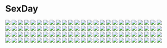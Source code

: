# SexDay
![](https://konachan.com/jpeg/0901f9a65c45da888a6c43bceffcdda9/Konachan.com%20-%2081419%20440%20akiyama_mio%20guitar%20instrument%20k-on%21%20panties%20school_uniform%20striped_panties%20underwear.jpg)
![](https://konachan.com/image/ee03ae1d03469fd9672d13a0db71d03f/Konachan.com%20-%20135487%20blue_hair%20braids%20fire%20fujiwara_no_mokou%20gray_hair%20hat%20izayoi_sakuya%20maid%20moon%20myaaco%20red_eyes%20remilia_scarlet%20touhou%20vampire%20wings.jpg)
![](https://konachan.com/image/f87587d5c460f57b1bf7b047faaa9857/Konachan.com%20-%20258292%20barefoot%20bell%20breasts%20brown_hair%20christmas%20fate_%28series%29%20long_hair%20marchtl7%20panties%20red_eyes%20ribbons%20socks%20tohsaka_rin%20topless%20twintails%20underwear.jpg)
![](https://konachan.com/image/f7b1b1c8ae0c4f88bb0214e3d0e6e533/Konachan.com%20-%2035040%20breasts%20food%20fruit%20naruko_hanaharu%20nipples%20panties%20panty_pull%20strawberry%20striped_panties%20tagme%20underwear%20zoom_layer.jpg)
![](https://konachan.com/jpeg/71fc9af5084f6fd0ed08f7735e296696/Konachan.com%20-%20306571%20blush%20bow%20braids%20dress%20hasu_%28hk_works%29%20headdress%20hololive%20long_hair%20minato_aqua%20purple_eyes%20purple_hair%20twintails%20white%20wristwear.jpg)
![](https://konachan.com/jpeg/341f7e95d5a89aafd5a22fc3d4442be7/Konachan.com%20-%20151642%20blush%20brown_hair%20cameltoe%20dress%20game_cg%20loli%20panties%20red_eyes%20short_hair%20skirt%20skirt_lift%20tanuki_soft%20twintails%20underwear%20undressing%20upskirt.jpg)
![](https://konachan.com/image/5c18d9518b53bc36200ad368b7dd2270/Konachan.com%20-%2050144%20all_male%20green%20male%20mugen%20polychromatic%20samurai_champloo.jpg)
![](https://konachan.com/image/7145882c5a00173a37379f7786a43056/Konachan.com%20-%20104575%20green_eyes%20green_hair%20gumi%20vocaloid.jpg)
![](https://konachan.com/image/4ecc9f331c40a78792c2c0bce58ccba4/Konachan.com%20-%20211419%20ass%20barefoot%20blue_hair%20bra%20breasts%20brown_hair%20cum%20navel%20nipples%20no_bra%20open_shirt%20original%20panty_pull%20pussy%20spread_legs%20underwear%20undressing.jpg)
![](https://konachan.com/image/528b80b8b8c9f786d0cc487ad49530b0/Konachan.com%20-%2024072%20batou%20ghost_in_the_shell%20kusanagi_motoko%20tachikoma.jpg)
![](https://konachan.com/image/9c060982153c9ecc29c94ba6f74d9a53/Konachan.com%20-%20233395%20aqua_eyes%20ayase_eri%20blue_eyes%20blue_hair%20blush%20brown_eyes%20drink%20food%20group%20long_hair%20phone%20ponytail%20red_hair%20short_hair%20sonoda_umi%20twintails.jpg)
![](https://konachan.com/jpeg/9b7edf728d1ac1a17fccc522a63ad19b/Konachan.com%20-%20149946%20applique%20asami_asami%20azurite%20blue_eyes%20blue_hair%20crying%20dress%20game_cg%20long_hair%20re%3Abirth_colony_-lost_azurite-.jpg)
![](https://konachan.com/image/10bfdf82ab78eb20bd968ace8ed9b608/Konachan.com%20-%2025752%20blonde_hair%20blue_eyes%20gun%20maid%20simple%20tagme%20weapon%20zoom_layer.jpg)
![](https://konachan.com/jpeg/cb349db339f312c2e1441e386c1a5a65/Konachan.com%20-%20250821%20kiss%20male%20pokemon%20satoshi_%28pokemon%29%20serena_%28pokemon%29%20takecha.jpg)
![](https://konachan.com/image/d7daec6fa9909d21c33c9702c3a249b8/Konachan.com%20-%2050344%20animal_ears%20hinata_%28pure_pure%29%20loli%20panties%20pure_pure%20sakurazawa_izumi%20scan%20shirt_lift%20underwear.jpg)
![](https://konachan.com/image/9610b73eb055b66ef7fecee21472f45c/Konachan.com%20-%20132525%20hat%20kazu_%28muchuukai%29%20nagae_iku%20purple_hair%20red_eyes%20short_hair%20touhou.jpg)
![](https://konachan.com/jpeg/7a7a95aec95b3e3a92fa44d89666877c/Konachan.com%20-%20270073%202girls%20black_hair%20blonde_hair%20book%20dararito%20dress%20long_hair%20mirror%20orange_eyes%20pointed_ears%20red_eyes%20reflection%20short_hair%20signed%20wristwear.jpg)
![](https://konachan.com/jpeg/aff43c15502abd2147ae1a9f2127d53c/Konachan.com%20-%20298067%20azur_lane%20blue_eyes%20blue_hair%20blush%20boat%20breasts%20cleavage%20dress%20flowers%20food%20headband%20long_hair%20mamemena%20pantyhose%20red_eyes%20short_hair%20waifu2x%20water.jpg)
![](https://konachan.com/jpeg/ec13bbb1b4ece3b401ffa23221615647/Konachan.com%20-%2085787%20aoblue%20chibi%20shikieiki_yamaxanadu%20touhou.jpg)
![](https://konachan.com/image/48e2f521a3d6d16b4f62f0ec58fc69c3/Konachan.com%20-%20191907%20black_rock_shooter%20chiba_tsuru%20hoodie%20jpeg_artifacts%20koutari_yuu.jpg)
![](https://konachan.com/jpeg/44a2fc24e7ae7cdbdcd915b1c24599ee/Konachan.com%20-%20256152%20blonde_hair%20blue_eyes%20blush%20game_cg%20long_hair%20necklace%20ribbons%20skirt%20tenmaso%20thighhighs%20tsukioka_izumi%20twintails%20whirlpool%20zettai_ryouiki.jpg)
![](https://konachan.com/image/c741b1984a2bb60d96196a7883be2f67/Konachan.com%20-%20195642%20animal%20hatsune_miku%20rabbit%20twintails%20vocaloid%20yakka%20yuki_miku%20yukine_%28vocaloid%29.jpg)
![](https://konachan.com/image/26738610f1b4fd4d69e93337da4faf76/Konachan.com%20-%2022978%20bleach%20ririn.jpg)
![](https://konachan.com/image/8727fbd03d2d153fd9ff085e5b4b54f4/Konachan.com%20-%20159710%20clouds%20iy_tujiki%20original%20scenic%20sky.jpg)
![](https://konachan.com/image/d00e8744c61bdaaf5e4803de084125f2/Konachan.com%20-%2068952%20asato_rina%20blue_eyes%20blush%20canvas_3%20kannagi_rei%20pink_hair%20scarf%20school_uniform.jpg)
![](https://konachan.com/image/17383265fcde80d9881a31fd6f19bcbc/Konachan.com%20-%2063683%20favorite%20game_cg%20hoshizora_no_memoria%20tagme.jpg)
![](https://konachan.com/jpeg/d705e41395d4ab9d57e0daa2c2f9b5bf/Konachan.com%20-%20274045%20black_hair%20close%20clouds%20original%20ribbons%20school_uniform%20sheepd%20short_hair%20sky%20watermark.jpg)
![](https://konachan.com/jpeg/6ccef05c19a81bd8c48e319d08fe1266/Konachan.com%20-%20228957%20aircraft%20aqua_eyes%20desert%20konpaku_youmu%20scarf%20short_hair%20skirt%20sky%20staff%20star_wars%20tagme_%28artist%29%20touhou%20weapon%20white_hair%20wink.jpg)
![](https://konachan.com/jpeg/8cd06ed9f6db63552fced5d54af44a57/Konachan.com%20-%20275242%20all_male%20animal_ears%20bed%20black_hair%20blush%20collar%20hoodie%20ittla%20long_hair%20male%20original%20panties%20ponytail%20red_eyes%20socks%20tail%20trap%20underwear.jpg)
![](https://konachan.com/image/f6c1a304f0f869a9007968d877494bda/Konachan.com%20-%2017286%20planetarian%20reverie.jpg)
![](https://konachan.com/jpeg/93f463cdd2ddcd138ca8cc2fd18712ba/Konachan.com%20-%20183079%20black_hair%20blue_eyes%20blue_hair%20bodysuit%20breasts%20city%20cleavage%20fang%20hullabaloo%20katana%20mechagirl%20original%20pink_hair%20sword%20weapon.jpg)
![](https://konachan.com/image/068a46a54f6e5e63853e9fdf12674f65/Konachan.com%20-%20274266%20blue_eyes%20brown_eyes%20brown_hair%20drink%20green_eyes%20group%20idolmaster%20long_hair%20orange_hair%20ponytail%20purple_hair%20short_hair%20skirt%20twintails%20yellow_eyes.jpg)
![](https://konachan.com/image/17ba3f39bdc2b9dc53c45762479ac04c/Konachan.com%20-%20150057%20nyarko%20nyarlathotep%20persona%20persona_2.jpg)
![](https://konachan.com/image/2a6ee238bbf8576d507cfd360c8ab646/Konachan.com%20-%20283235%20animal_ears%20couch%20drink%20fang%20food%20foxgirl%20gray_hair%20long_hair%20original%20pantyhose%20red_eyes%20signed%20suzuno_%28bookshelf%29%20tail.jpg)
![](https://konachan.com/image/4a39c322b6b603db1d7f1f6084d6df64/Konachan.com%20-%2056278%20alice_in_wonderland%20alice_%28wonderland%29%20blonde_hair%20cameltoe%20long_hair%20panties%20ryohka%20thighhighs%20underwear.jpg)
![](https://konachan.com/image/4a352da546b6eaa40884b2bdebe7c979/Konachan.com%20-%20288760%20black_hair%20breast_hold%20breasts%20idolmaster%20momoi_azuki%20navel%20nipples%20no_bra%20open_shirt%20panties%20panty_pull%20red_eyes%20short_hair%20underwear%20undressing.jpg)
![](https://konachan.com/image/680a091bf9e66a6db06c392d20ad3c18/Konachan.com%20-%2076451%20k-on%21%20nakano_azusa%20school_uniform%20vector.jpg)
![](https://konachan.com/jpeg/d658d4dfb990a9c2d9d1bf7e7ad0e55e/Konachan.com%20-%20307745%202girls%20barefoot%20breasts%20brown_hair%20game_cg%20green_hair%20happoubi_jin%20headband%20long_hair%20navel%20nipples%20nude%20omega_star%20onsen%20twintails%20water.jpg)
![](https://konachan.com/image/b18791e3c17bf32c2f2519f01be31292/Konachan.com%20-%20205652%201000-chan%20animal%20bell%20blue_hair%20blush%20book%20cake%20candy%20car%20crown%20doll%20fish%20flowers%20food%20kanora%20navel%20oizumi%20puppet%20skirt%20stockings%20tree%20turtle%20water.jpg)
![](https://konachan.com/jpeg/e4858c004857aaf3c79c42a3986c6682/Konachan.com%20-%20296108%20bed%20breasts%20moomoo-san%20nipples%20nopan%20original%20pussy_juice%20school_uniform.jpg)
![](https://konachan.com/image/788aa3b1c96da7f346a136374343da05/Konachan.com%20-%2021427%20blood_%28anime%29%20haji%20otonashi_saya.jpg)
![](https://konachan.com/jpeg/58c4b717c72fd6e116f197d429d63500/Konachan.com%20-%20220773%20remilia_scarlet%20tagme_%28artist%29%20touhou.jpg)
![](https://konachan.com/jpeg/d59ad67a381b72009af7573efb537def/Konachan.com%20-%2092411%20black_hair%20fortissimo__akkord%3Absusvier%20game_cg%20long_hair%20ooba_kagerou%20suzushiro_nagisa%20towel%20twintails.jpg)
![](https://konachan.com/jpeg/c5d5feea98fe5ebafe3ee24593111362/Konachan.com%20-%2047037%20breasts%20cleavage%20ikkitousen%20ikkitousen_dragon_destiny%20panties%20ryofu_housen%20underwear.jpg)
![](https://konachan.com/image/c8a8b420296d384fb46991bc944faec8/Konachan.com%20-%20127689%20animal_ears%20barefoot%20beach%20clouds%20dress%20mystia_lorelei%20pink_hair%20shiba_itsuki%20short_hair%20sky%20touhou%20water%20wings.jpg)
![](https://konachan.com/image/896348ee2d5c3b2d48f6032e262a0215/Konachan.com%20-%2014430%20ai_yori_aoshi%20sakuraba_aoi%20sport%20tennis.jpg)
![](https://konachan.com/image/4d4951ed5021ff944cd65274919bccfb/Konachan.com%20-%20306507%20animal%20barefoot%20black_hair%20building%20cat%20catzz%20city%20drink%20long_hair%20original%20rain%20water.jpg)
![](https://konachan.com/image/3b9e5ed75c74fc548bb244bb2276adbd/Konachan.com%20-%2015069%20flcl.jpg)
![](https://konachan.com/jpeg/a164015449d760e187633b5b0b206914/Konachan.com%20-%20141594%20animal%20animal_ears%20clouds%20dress%20hoshika_ranoe%20mouse%20mousegirl%20nazrin%20sky%20touhou.jpg)
![](https://konachan.com/jpeg/bec0f079a9cbc28448cd400de691f755/Konachan.com%20-%20188298%20atelier_shallie%3Aalchemists_of_the_dusk_sea%20game_cg%20shallotte_elminus%20wilbell_voll_erslied.jpg)
![](https://konachan.com/jpeg/91276c2641ac02e0a4fc608819e62f6d/Konachan.com%20-%2044536%20akane_iro_ni_somaru_saka%20christmas%20izumi_tsubasu%20katagiri_yuuhi%20nagase_minato%20ryohka.jpg)
![](https://konachan.com/jpeg/99cf1fbdb8ccabc10f0316e9e0345c22/Konachan.com%20-%20289465%20anus%20blonde_hair%20censored%20cum%20dark_skin%20green_eyes%20group%20penis%20ponytail%20pubic_hair%20pussy%20rak_%28kuraga%29%20sex%20short_hair%20uncensored.jpg)
![](https://konachan.com/jpeg/970bb276b871efe0375f7a1e0d931a7a/Konachan.com%20-%20261575%202girls%20ass%20blonde_hair%20blue_eyes%20blush%20breasts%20brown_eyes%20brown_hair%20long_hair%20n.g.%20navel%20nipples%20nude%20original%20pussy%20short_hair%20uncensored%20wet%20white.jpg)
![](https://konachan.com/jpeg/807212a714bb270eddeebbf5121d6108/Konachan.com%20-%20269293%20close%20komeshiro_kasu%20long_hair%20original%20pointed_ears%20red_eyes%20white_hair.jpg)
![](https://konachan.com/jpeg/e6e159d9c57185737d4365b98b10f064/Konachan.com%20-%2098131%20blue_eyes%20kannagi_rei%20lolotte_rosenkreuz%20long_hair%20pantyhose%20staff%20twinkle_crusaders%20white_hair.jpg)
![](https://konachan.com/jpeg/40815940f3e0a46d15442ee030b7ae7b/Konachan.com%20-%20242609%20aqua_eyes%20bikini%20black_hair%20blush%20book%20breasts%20clouds%20glasses%20hat%20linxingzi%20long_hair%20nerv110%20original%20skirt%20sky%20swimsuit.jpg)
![](https://konachan.com/image/acfce1169346304d5222eeacb5344bae/Konachan.com%20-%20247052%202girls%20anthropomorphism%20blush%20glasses%20gray_hair%20headband%20hiten_goane_ryu%20long_hair%20orange_eyes%20school_uniform%20short_hair%20watermark%20wink.jpg)
![](https://konachan.com/image/c3142bf54538add8eb82894a9902bd49/Konachan.com%20-%20158488%20boots%20mikasa_ackerman%20pietani397_%28yamabuki%29%20shingeki_no_kyojin%20sword%20weapon.jpg)
![](https://konachan.com/jpeg/b1330558a870110a5166098100f6bf45/Konachan.com%20-%20283590%20animal%20blue_hair%20brown_hair%20fish%20grass%20long_hair%20original%20school_uniform%20short_hair%20tail%20torii%20yuu-rin.jpg)
![](https://konachan.com/image/88b546ffa61f2f42bc0cfe46ed7b6b91/Konachan.com%20-%20102466%20ass%20braids%20breasts%20cherry_blossoms%20cum%20flowers%20gahaku%20no_bra%20nopan%20panties%20pantyhose%20petals%20school_uniform%20tears%20torn_clothes%20underwear.jpg)
![](https://konachan.com/jpeg/11c1ca88110a8600053c5eb65f6ecdfd/Konachan.com%20-%20216349%20barefoot%20bed%20black_hair%20book%20dress%20flowers%20gun%20katana%20kei_%28k_tmr%29%20leaves%20long_hair%20original%20rose%20sword%20weapon%20yellow_eyes.jpg)
![](https://konachan.com/image/51f26349cb29f661c9ad7e57326aaedc/Konachan.com%20-%20213456%20aliasing%20black_hair%20blue_eyes%20computer%20couch%20headphones%20ipod%20kurokami_%28kurokaminohito%29%20long_hair%20original%20school_uniform%20skirt.jpg)
![](https://konachan.com/jpeg/6a779ba436f946cd2ad8e2d050706739/Konachan.com%20-%20250299%20breasts%20brown_eyes%20brown_hair%20flowers%20haruhisky%20headband%20nipples%20nude%20pubic_hair%20short_hair%20spread_legs%20suzumiya_haruhi%20white.jpg)
![](https://konachan.com/image/aa9be40a7710ea58a1dfed335183ffd4/Konachan.com%20-%2055846%20chikotam%20eden%20elica%20minori.jpg)
![](https://konachan.com/image/34cc00fdbd274d015b0ec561a74ff614/Konachan.com%20-%20129988%20black_hair%20ganesagi%20japanese_clothes%20katana%20kimono%20long_hair%20ponytail%20red_eyes%20sword%20weapon.jpg)
![](https://konachan.com/jpeg/eceba24094485d81250f6d03038bdc23/Konachan.com%20-%20180932%202girls%20animal_ears%20blue_eyes%20blue_hair%20bow%20choker%20dress%20elbow_gloves%20glasses%20gloves%20kazenokaze%20long_hair%20original%20pink_hair%20tail%20thighhighs%20twintails.jpg)
![](https://konachan.com/image/397f4f0462bc085f4825209331a19a8d/Konachan.com%20-%20129682%20alice_margatroid%20aoba_senkiri%20blonde_hair%20blue_eyes%20panties%20skirt%20sky%20touhou%20underwear%20upskirt.jpg)
![](https://konachan.com/image/ea032b00e0d4e67871a10d033a1b9a8e/Konachan.com%20-%20269475%20brown_hair%20building%20city%20orange_eyes%20original%20short_hair%20shumeia%20techgirl.jpg)
![](https://konachan.com/image/67ab1069e68bd22cb1c36836e3b52410/Konachan.com%20-%2083868%20godees%20gundam_seed%20gundam_seed_destiny%20mobile_suit_gundam%20monochrome%20stellar_loussier.jpg)
![](https://konachan.com/jpeg/6bce0b6408a901484ae9c2b66d84056d/Konachan.com%20-%2030638%202girls%20%E2%88%9Aafter_and_another%20long_hair%20motoyone%20nakamura_mizuna%20purple_eyes%20sakura_no_uta%20school_uniform.jpg)
![](https://konachan.com/jpeg/dd71e65b5fb3d5b4754be1811da52435/Konachan.com%20-%2097635%20blue_hair%20idolmaster%20kisaragi_chihaya%20long_hair%20nerotarou%40seven%20red_eyes.jpg)
![](https://konachan.com/image/37c0c246c67b318fd3a6fa221459ab7e/Konachan.com%20-%20220956%20black_hair%20flowers%20long_hair%20original%20polychromatic%20red_eyes%20sword%20techgirl%20tokiti%20weapon.jpg)
![](https://konachan.com/image/afea3149f3870597715ce57da5e00e72/Konachan.com%20-%20208446%20aoin_%28omegaboost%29%20breasts%20cleavage%20dark_skin%20flat_chest%20gun%20horns%20jinx_%28league_of_legends%29%20kennen%20league_of_legends%20male%20nidalee%20twisted_fate%20weapon.jpg)
![](https://konachan.com/image/d7df036a992a6ba49a4752dae2a7fe44/Konachan.com%20-%2093975%20all_male%20bandage%20male%20purple_hair%20taito%20vocaloid.jpg)
![](https://konachan.com/image/38beb88eb83967e5eac368361a9086d6/Konachan.com%20-%2058471%20clannad%20fujibayashi_kyou.jpg)
![](https://konachan.com/jpeg/4c919683215d806c0c3b605aa24bac84/Konachan.com%20-%20275478%20armor%20black_hair%20bodysuit%20breast_grab%20breasts%20erect_nipples%20kamori_sayaka%20long_hair%20original%20purple_eyes%20rindou_aya%20skintight%20tentacles%20zoom_layer.jpg)
![](https://konachan.com/jpeg/f367e0398a658710af790c90488b1fe7/Konachan.com%20-%20241123%20anastasia_%28idolmaster%29%20annin_doufu%20idolmaster%20idolmaster_cinderella_girls%20idolmaster_cinderella_girls_starlight_stage.jpg)
![](https://konachan.com/jpeg/24aa059fa521238676e6860fee3ebf20/Konachan.com%20-%20163673%20animal_ears%20blush%20breasts%20brown_hair%20cleavage%20collar%20headdress%20maid%20tail%20thighhighs%20tsukimi_%28v60255%29.jpg)
![](https://konachan.com/image/66e84ae41a14aa2dad4add9381e7f690/Konachan.com%20-%2040282%20special_a.jpg)
![](https://konachan.com/image/50ea4add1234c2a4d6f6c4c33525c6b7/Konachan.com%20-%2031993%20ass%20bed%20blush%20brown_hair%20censored%20cum%20favorite%20game_cg%20happy_margaret%21%20kokonoka%20long_hair%20penis%20sakura_mao%20sex.jpg)
![](https://konachan.com/jpeg/ec2363723ed85ca7af760da4a55461ba/Konachan.com%20-%20112079%20animal_ears%20eyepatch%20red_eyes%20siesta00%20umineko_no_naku_koro_ni.jpg)
![](https://konachan.com/image/e8a0dffd740048d1354bf51fdd0c5a2a/Konachan.com%20-%20255377%20animal_ears%20bikini_top%20blush%20breasts%20catgirl%20green_eyes%20ibukitouka%20long_hair%20original%20red_hair%20ribbons%20stockings%20tail.jpg)
![](https://konachan.com/jpeg/7ad40245c683c46d565e8cb3502b4eb3/Konachan.com%20-%20244524%20akabeisoft3%20akizora_momiji%20black_hair%20breasts%20censored%20cum%20game_cg%20kisaragi_reina%20long_hair%20nipples%20penis%20pussy%20red_eyes%20sex%20spread_legs%20thighhighs.jpg)
![](https://konachan.com/jpeg/53daf2afe3a8e426e1e8ac0edb4d5514/Konachan.com%20-%20256532%20brown_eyes%20brown_hair%20car%20dark%20hoodie%20jettoburikku%20original%20shade%20short_hair.jpg)
![](https://konachan.com/jpeg/cb951a93a5a399fa0e66e5bb560b3432/Konachan.com%20-%20277659%20anthropomorphism%20azur_lane%20blush%20breasts%20cleavage%20dress%20grenville_%28azur_lane%29%20long_hair%20nekoshoko%20ponytail%20purple_hair%20red_eyes%20thighhighs%20wink.jpg)
![](https://konachan.com/jpeg/dd7e7f6c542ba19915ac2b98ba114e14/Konachan.com%20-%2031081%20gyakuten_saiban%20nia_teppelin%20parody%20phoenix_wright%20tengen_toppa_gurren_lagann%20transparent.jpg)
![](https://konachan.com/image/1d615389a88eb8376859e86d788b8395/Konachan.com%20-%2080869%20animal_ears%20blonde_hair%20blue_eyes%20dress%20foxgirl%20glasses%20hat%20long_hair%20moon%20pink_hair%20purple_hair%20short_hair%20trickster%20umbrella%20white_hair.jpg)
![](https://konachan.com/jpeg/91f7e73196f5245e1d95e1c13b3f52b0/Konachan.com%20-%2082068%20ookami-san_to_shichinin_no_nakama-tachi%20pink_hair%20transparent%20usami_mimi%20vector.jpg)
![](https://konachan.com/jpeg/453e786f5e0641cce15d18b04b052354/Konachan.com%20-%20199275%20armor%20elbow_gloves%20gloves%20gray_eyes%20gray_hair%20gun%20kfr%20kneehighs%20long_hair%20original%20pixiv_fantasia%20scarf%20shorts%20weapon.jpg)
![](https://konachan.com/image/519c387100062058f2360e6fdbf36df8/Konachan.com%20-%20248650%20dark%20drink%20fire%20food%20group%20hat%20kzcjimmy%20male%20original%20pixiv_fantasia.jpg)
![](https://konachan.com/image/6665a3b43e935199995ddd0a97e45482/Konachan.com%20-%20188717%20elbow_gloves%20fu-ta%20gloves%20green_eyes%20green_hair%20gumi%20skirt%20thighhighs%20tie%20vocaloid.jpg)
![](https://konachan.com/image/2ed5a19c4b13e9309d42523636185fa2/Konachan.com%20-%20183159%20brown_hair%20green_eyes%20karo_karo%20long_hair%20original%20pantyhose%20skirt%20tears.jpg)
![](https://konachan.com/image/4a7673777f78b4c8d7cd395ad55d080d/Konachan.com%20-%20287612%20ass%20bikini%20blue_eyes%20braids%20building%20city%20clouds%20drink%20headdress%20loli%20navel%20ponytail%20ribbons%20sky%20swimsuit%20tetsubuta%20underboob%20water%20white_hair.jpg)
![](https://konachan.com/jpeg/d40f5a53e4000216d6aaf2b129976e5c/Konachan.com%20-%20302457%20aliasing%20ass%20bb_%28fate%29%20bikini%20fate_grand_order%20fate_%28series%29%20gloves%20long_hair%20purple_hair%20swimsuit%20third-party_edit%20tomioka_sena%20white%20wristwear.jpg)
![](https://konachan.com/image/36e8733f9ad0cc4f1eabd2e85b40b46b/Konachan.com%20-%20270881%20enj%21%20original.jpg)
![](https://konachan.com/image/f32b55acb0949bc24d9ae970062881fa/Konachan.com%20-%20270093%20anus%20ass%20breasts%20censored%20close%20jpeg_artifacts%20original%20orushibu%20panties%20panty_pull%20polychromatic%20pubic_hair%20pussy%20shirt_lift%20short_hair%20underwear.jpg)
![](https://konachan.com/image/06ebde991d6615e85590dd45fb52332e/Konachan.com%20-%2076186%20futami_ami%20futami_mami%20idolmaster%20twins%20wink.jpg)
![](https://konachan.com/image/958814332437aeff71e91231ce402159/Konachan.com%20-%20139360%20armor%20blush%20boots%20clouds%20elsword%20elsword_%28character%29%20gloves%20long_hair%20male%20red_eyes%20red_hair%20scorpion5050%20sky%20water.jpg)
![](https://konachan.com/jpeg/5da1e108edc690f4d398f8e042964ca9/Konachan.com%20-%2043063%20amami_haruka%20futami_ami%20futami_mami%20group%20hagiwara_yukiho%20idolmaster%20kikuchi_makoto%20minase_iori%20miura_azusa%20takatsuki_yayoi%20twins%20white.jpg)
![](https://konachan.com/image/bf9b03fa55565cc5cf2d8ff169826f87/Konachan.com%20-%20169569%20aqua_eyes%20black_hair%20brown_hair%20dress%20dualscreen%20eren_jaeger%20food%20glasses%20gray_eyes%20group%20hanji_zoe%20male%20petals%20ponytail%20scarf%20short_hair%20suit%20tie.jpg)
